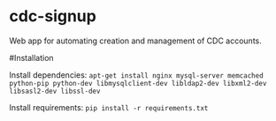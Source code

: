 cdc-signup
==========

Web app for automating creation and management of CDC accounts.

#Installation

Install dependencies:
`apt-get install nginx mysql-server memcached python-pip python-dev libmysqlclient-dev libldap2-dev libxml2-dev libsasl2-dev libssl-dev`

Install requirements:
`pip install -r requirements.txt`

